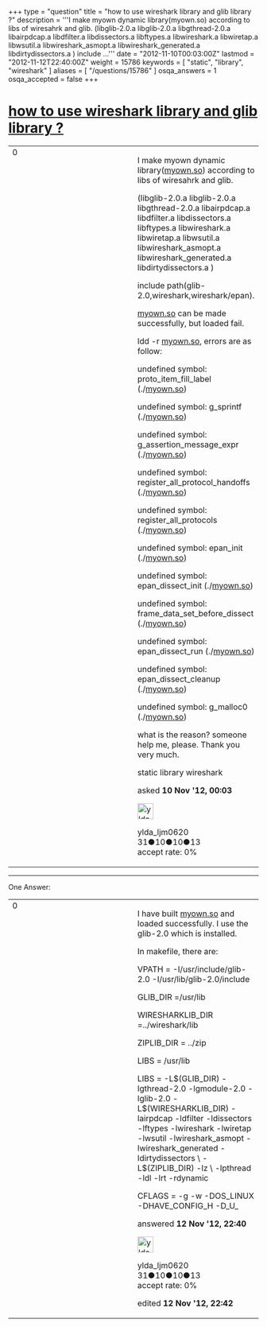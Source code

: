 +++
type = "question"
title = "how to use wireshark library and glib library ?"
description = '''I make myown dynamic library(myown.so) according to libs of wiresahrk and glib. (libglib-2.0.a libglib-2.0.a libgthread-2.0.a libairpdcap.a libdfilter.a libdissectors.a libftypes.a libwireshark.a libwiretap.a libwsutil.a  libwireshark_asmopt.a libwireshark_generated.a libdirtydissectors.a ) include ...'''
date = "2012-11-10T00:03:00Z"
lastmod = "2012-11-12T22:40:00Z"
weight = 15786
keywords = [ "static", "library", "wireshark" ]
aliases = [ "/questions/15786" ]
osqa_answers = 1
osqa_accepted = false
+++

<div class="headNormal">

# [how to use wireshark library and glib library ?](/questions/15786/how-to-use-wireshark-library-and-glib-library)

</div>

<div id="main-body">

<div id="askform">

<table id="question-table" style="width:100%;"><colgroup><col style="width: 50%" /><col style="width: 50%" /></colgroup><tbody><tr class="odd"><td style="width: 30px; vertical-align: top"><div class="vote-buttons"><span id="post-15786-upvote" class="ajax-command post-vote up" rel="nofollow" title="I like this post (click again to cancel)"> </span><div id="post-15786-score" class="post-score" title="current number of votes">0</div><span id="post-15786-downvote" class="ajax-command post-vote down" rel="nofollow" title="I dont like this post (click again to cancel)"> </span> <span id="favorite-mark" class="ajax-command favorite-mark" rel="nofollow" title="mark/unmark this question as favorite (click again to cancel)"> </span><div id="favorite-count" class="favorite-count"></div></div></td><td><div id="item-right"><div class="question-body"><p>I make myown dynamic library(<a href="http://myown.so">myown.so</a>) according to libs of wiresahrk and glib.</p><p>(libglib-2.0.a libglib-2.0.a libgthread-2.0.a libairpdcap.a libdfilter.a libdissectors.a libftypes.a libwireshark.a libwiretap.a libwsutil.a libwireshark_asmopt.a libwireshark_generated.a libdirtydissectors.a )</p><p>include path(glib-2.0,wireshark,wireshark/epan).</p><p><a href="http://myown.so">myown.so</a> can be made successfully, but loaded fail.</p><p>ldd -r <a href="http://myown.so">myown.so</a>, errors are as follow:</p><p>undefined symbol: proto_item_fill_label (./<a href="http://myown.so">myown.so</a>)</p><p>undefined symbol: g_sprintf (./<a href="http://myown.so">myown.so</a>)</p><p>undefined symbol: g_assertion_message_expr (./<a href="http://myown.so">myown.so</a>)</p><p>undefined symbol: register_all_protocol_handoffs (./<a href="http://myown.so">myown.so</a>)</p><p>undefined symbol: register_all_protocols (./<a href="http://myown.so">myown.so</a>)</p><p>undefined symbol: epan_init (./<a href="http://myown.so">myown.so</a>)</p><p>undefined symbol: epan_dissect_init (./<a href="http://myown.so">myown.so</a>)</p><p>undefined symbol: frame_data_set_before_dissect (./<a href="http://myown.so">myown.so</a>)</p><p>undefined symbol: epan_dissect_run (./<a href="http://myown.so">myown.so</a>)</p><p>undefined symbol: epan_dissect_cleanup (./<a href="http://myown.so">myown.so</a>)</p><p>undefined symbol: g_malloc0 (./<a href="http://myown.so">myown.so</a>)</p><p>what is the reason? someone help me, please. Thank you very much.</p></div><div id="question-tags" class="tags-container tags"><span class="post-tag tag-link-static" rel="tag" title="see questions tagged &#39;static&#39;">static</span> <span class="post-tag tag-link-library" rel="tag" title="see questions tagged &#39;library&#39;">library</span> <span class="post-tag tag-link-wireshark" rel="tag" title="see questions tagged &#39;wireshark&#39;">wireshark</span></div><div id="question-controls" class="post-controls"></div><div class="post-update-info-container"><div class="post-update-info post-update-info-user"><p>asked <strong>10 Nov '12, 00:03</strong></p><img src="https://secure.gravatar.com/avatar/a5a3214300b3b17fc46c3b656b7bed01?s=32&amp;d=identicon&amp;r=g" class="gravatar" width="32" height="32" alt="ylda_ljm0620&#39;s gravatar image" /><p><span>ylda_ljm0620</span><br />
<span class="score" title="31 reputation points">31</span><span title="10 badges"><span class="badge1">●</span><span class="badgecount">10</span></span><span title="10 badges"><span class="silver">●</span><span class="badgecount">10</span></span><span title="13 badges"><span class="bronze">●</span><span class="badgecount">13</span></span><br />
<span class="accept_rate" title="Rate of the user&#39;s accepted answers">accept rate:</span> <span title="ylda_ljm0620 has no accepted answers">0%</span></p></div></div><div id="comments-container-15786" class="comments-container"></div><div id="comment-tools-15786" class="comment-tools"></div><div class="clear"></div><div id="comment-15786-form-container" class="comment-form-container"></div><div class="clear"></div></div></td></tr></tbody></table>

------------------------------------------------------------------------

<div class="tabBar">

<span id="sort-top"></span>

<div class="headQuestions">

One Answer:

</div>

</div>

<span id="15844"></span>

<div id="answer-container-15844" class="answer answered-by-owner">

<table style="width:100%;"><colgroup><col style="width: 50%" /><col style="width: 50%" /></colgroup><tbody><tr class="odd"><td style="width: 30px; vertical-align: top"><div class="vote-buttons"><span id="post-15844-upvote" class="ajax-command post-vote up" rel="nofollow" title="I like this post (click again to cancel)"> </span><div id="post-15844-score" class="post-score" title="current number of votes">0</div><span id="post-15844-downvote" class="ajax-command post-vote down" rel="nofollow" title="I dont like this post (click again to cancel)"> </span></div></td><td><div class="item-right"><div class="answer-body"><p>I have built <a href="http://myown.so">myown.so</a> and loaded successfully. I use the glib-2.0 which is installed.</p><p>In makefile, there are:</p><p>VPATH = -I/usr/include/glib-2.0 -I/usr/lib/glib-2.0/include</p><p>GLIB_DIR =/usr/lib</p><p>WIRESHARKLIB_DIR =../wireshark/lib</p><p>ZIPLIB_DIR = ../zip</p><p>LIBS = /usr/lib</p><p>LIBS = -L$(GLIB_DIR) -lgthread-2.0 -lgmodule-2.0 -lglib-2.0 -L$(WIRESHARKLIB_DIR) -lairpdcap -ldfilter -ldissectors -lftypes -lwireshark -lwiretap -lwsutil -lwireshark_asmopt -lwireshark_generated -ldirtydissectors \ -L$(ZIPLIB_DIR) -lz \ -lpthread -ldl -lrt -rdynamic</p><p>CFLAGS = -g -w -DOS_LINUX -DHAVE_CONFIG_H -D_U_</p></div><div class="answer-controls post-controls"></div><div class="post-update-info-container"><div class="post-update-info post-update-info-user"><p>answered <strong>12 Nov '12, 22:40</strong></p><img src="https://secure.gravatar.com/avatar/a5a3214300b3b17fc46c3b656b7bed01?s=32&amp;d=identicon&amp;r=g" class="gravatar" width="32" height="32" alt="ylda_ljm0620&#39;s gravatar image" /><p><span>ylda_ljm0620</span><br />
<span class="score" title="31 reputation points">31</span><span title="10 badges"><span class="badge1">●</span><span class="badgecount">10</span></span><span title="10 badges"><span class="silver">●</span><span class="badgecount">10</span></span><span title="13 badges"><span class="bronze">●</span><span class="badgecount">13</span></span><br />
<span class="accept_rate" title="Rate of the user&#39;s accepted answers">accept rate:</span> <span title="ylda_ljm0620 has no accepted answers">0%</span></p></div><div class="post-update-info post-update-info-edited"><p><span> edited <strong>12 Nov '12, 22:42</strong> </span></p></div></div><div id="comments-container-15844" class="comments-container"></div><div id="comment-tools-15844" class="comment-tools"></div><div class="clear"></div><div id="comment-15844-form-container" class="comment-form-container"></div><div class="clear"></div></div></td></tr></tbody></table>

</div>

<div class="paginator-container-left">

</div>

</div>

</div>

